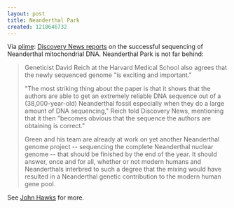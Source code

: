 ```yaml
---
layout: post
title: Neanderthal Park
created: 1218646732
---
```

Via [plime](http://www.plime.com/science/l/71615/1/):  [Discovery News reports](http://dsc.discovery.com/news/2008/08/07/neanderthal-dna.html) on the successful sequencing of Neanderthal mitochondrial DNA.  Neanderthal Park is not far behind:

> Geneticist David Reich at the Harvard Medical School also agrees that the newly sequenced genome "is exciting and important."
>
> "The most striking thing about the paper is that it shows that the authors are able to get an extremely reliable DNA sequence out of a (38,000-year-old) Neanderthal fossil especially when they do a large amount of DNA sequencing," Reich told Discovery News, mentioning that it then "becomes obvious that the sequence the authors are obtaining is correct."
>
> Green and his team are already at work on yet another Neanderthal genome project -- sequencing the complete Neanderthal nuclear genome -- that should be finished by the end of the year. It should answer, once and for all, whether or not modern humans and Neanderthals interbred to such a degree that the mixing would have resulted in a Neanderthal genetic contribution to the modern human gene pool.

See [John Hawks](http://johnhawks.net/weblog/reviews/neandertals/neandertal_dna/green-2008-complete-mtdna-sequence.html) for more.

